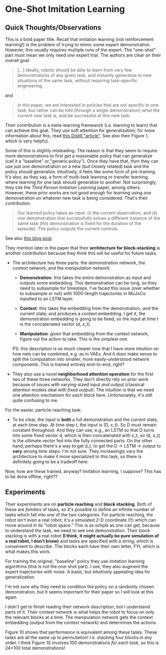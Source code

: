 # One-Shot Imitation Learning

## Quick Thoughts/Observations

This is a bold paper title. Recall that imitation learning (not reinforcement
learning!) is the problem of trying to mimic some expert demonstration. However,
this usually requires multiple runs of the expert. The "one-shot" part must mean
we only need *one* expert trial.  The authors are clear on their overall goal:

> [...] ideally, robots should be able to learn from very few demonstrations of
> any given task, and instantly generalize to new situations of the same task,
> without requiring task-specific engineering.

and

> In this paper, we are interested in policies that are not specific to one
> task, but rather can be told (through a single demonstration) what the current
> new task is, and be successful at this new task.

Their contribution is a meta-learning framework (i.e. learning to learn) that
can achieve this goal. They use soft attention for generalization; for more
information about this, read [this Distill "article"][1]. See also their Figure
1, which is very helpful.

Some of this is slightly misleading. The reason is that they seem to require
more demonstrations to first *get* a reasonable policy that can generalize (call
it a "baseline" or "generic policy"). Once they have that, *then* they can use
just *one* demonstration on a new (but closely related) task and the policy
should generalize. Intuitively, it feels like some form of pre-training. It's
also, as they say, a form of multi-task learning or transfer learning, where
learning for one task should generalize to another. Not surprisingly, they cite
the *Third Person Imitation Learning* paper, among others. However, these prior
works are not good enough for learning using *one* demonstration on whatever new
task is being considered. That's their contribution.

> Our learned policy takes as input: (i) the current observation, and (ii) one
> demonstration that successfully solves a different instance of the same task
> (this demonstration is fixed for the duration of the episode). The policy
> outputs the current controls.

See also [this blog post][2].

They mention later in the paper that their **architecture for block-stacking**
is another contribution because they think this will be useful for future tasks.

- The architecture has three parts: the *demonstration* network, the *context*
  network, and the *manipulation* network. 

  - **Demonstration**: this takes the entire demonstration as input and outputs
    some embedding. This demonstration can be long, so they need to subsample
    for timesteps. I've faced this issue (over whether to subsample or not) with
    1000-length trajectories in MuJoCo inputted to an LSTM layer.

  - **Context**: this takes the embedding from the demonstration, *and* the
    current state, and produces a context embedding. I get it, the demonstration
    embedding is going to be fixed, so the input at time t is the concatenated
    vector (d, x_t).

  - **Manipulation**: given that embedding from the context network, figure out
    the action to take. This is the simplest one.

  PS: this description is so much clearer now that I have more intuition on
  how nets can be combined, e.g. as in VAEs. And it *does* make sense to split
  the computation into smaller, more easily-understood network components. This
  is trained entirely end-to-end, right?
  
- They also use a novel **neighborhood attention operation** for the first two
  of these three networks.  They don't directly rely on prior work because of
  issues with varying-sized input *and* output (classical attention models deal
  with *fixed output*). The intuition is that we need one attention mechanism
  for *each* block here. Unfortunately, it's still quite confusing to me.

For the easier, particle-reaching task:

- To be clear, the input is **both** a full demonstration and the current state,
  at each time step. At time step t, the input is (D, x_t). So D must remain
  constant throughout. And they can use, e.g., an LSTM so that D turns into
  some fixed vector d, which is then concatenated with x_t, so (d, x_t) is the
  ultimate vector fed into the fully connected parts. On the other hand, perhaps
  there's a way to get d_t, to get the D -> LSTM -> output to **vary** among
  time steps. I'm not sure. They increasingly vary the architecture to make it
  more specialized to this task, so there is definitely going to be a tradeoff
  here.

Now, how are these trained, anyway? Imitation learning, I suppose? This has to
be done offline, right??


## Experiments

Their experiments are on **particle reaching** and **block stacking**. Both of
these are *families* of tasks, so it's possible to define an infinite number of
tasks which fall into one of the two categories. For particle reaching, the
robot isn't even a real robot; it's a simulated 2-D coordinate (!!) which can
move around in its "robot space." This is as simple as one can get, because to
understand the task, we need to see one demonstration. Their block stacking is
with a real robot **(I think, it might actually be pure simulation of a real
robot, I don't know)** and tasks are specified with a string, which is
convenient to describe. The blocks each have their own letter, FYI, which is
what makes this work.

For training the original, "baseline" policy they use imitation learning
algorithms (this is not the one-shot part). I see, they also augment the expert
trajectories with noise. A basic, but intuitively appealing idea for
generalization.

I'm not sure why they need to condition the policy on a randomly chosen
demonstration, but it seems important for their paper so I will look at this
again.

I didn't get to finish reading their network description, but I understand parts
of it. Their context network is what helps the robot to focus on only the
relevant blocks at a time. The manipulation network gets the context embedding
(output from the context network) and determines the actions.

Figure 10 shows that performance is equivalent among these tasks. These tasks
are all the same up to permutation! I.e. stacking four blocks in any order.
I think Figure 10 involves 100 demonstrations *for each task*, so this is 24*100
total demonstrations!


[1]:http://distill.pub/2016/augmented-rnns/
[2]:https://blog.openai.com/robots-that-learn/
